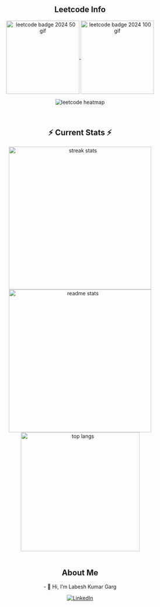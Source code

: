 <div align="center"> 

<h2 align="center">Leetcode Info</h2>

<p align="center">
  <a href="https://leetcode.com/u/Labesh_garg/" target="_blank">
    <img align="center" src="https://assets.leetcode.com/static_assets/public/images/badges/2024/gif/2024-08.gif" alt="leetcode badge 2024 50 gif" height="200" width="200" />
  </a>
  <a href="https://leetcode.com/u/Labesh_garg/" target="_blank">
    <img align="center" src="https://assets.leetcode.com/static_assets/marketing/2024-50.gif" alt="leetcode badge 2024 100 gif" height="200" width="200" />
  </a>
<!--    <a href="https://leetcode.com/u/rtrjcn/" target="_blank">
    <img align="center" src="https://assets.leetcode.com/static_assets/public/images/badges/2024/gif/2024-08.gif" alt="leetcode badge 2024 100 gif" height="200" width="200" />
  </a> -->
</p>
<p align="center">
  <img align="top" flex-grow="1" src="https://leetcard.jacoblin.cool/Labesh_garg?theme=dark&font=Nunito&ext=heatmap" alt="leetcode heatmap" />  
</p>

<br/>
<h2 align="center">⚡ Current Stats ⚡</h2>

<div align="center">
  <img width="390" src="https://streak-stats.demolab.com/?user=labeshgarg&count_private=true&theme=react&border_radius=10" alt="streak stats"/>
  <img width="390" src="https://github-readme-stats.vercel.app/api?username=labeshgarg&show_icons=true&theme=react&rank_icon=github&border_radius=10" alt="readme stats" />
  <img width="325" align="center" src="https://github-readme-stats.vercel.app/api/top-langs/?username=labeshgarg&hide=HTML&langs_count=8&layout=compact&theme=react&border_radius=10&size_weight=0.5&count_weight=0.5&exclude_repo=github-readme-stats" alt="top langs" />
</div>


</div>

<br/>
<h2 align="center">About Me</h2>
<p align="center">
  - 👋 Hi, I’m Labesh Kumar Garg<br>
  
</p>

<p align="center">
  <a href="www.linkedin.com/in/labesh-garg-9b9037247/" target="_blank">
  <img src="https://img.shields.io/badge/LinkedIn-Labesh%20Garg-blue?style=flat&logo=linkedin" alt="LinkedIn" />
  </a>
</p>

<!---
Your-Username/Your-Username is a ✨ special ✨ repository because its `README.md` (this file) appears on your GitHub profile.
You can click the Preview link to take a look at your changes.
--->

